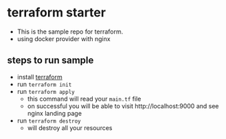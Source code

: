 # terraform starter

- This is the sample repo for terraform.
- using docker provider with nginx

## steps to run sample
- install [terraform](https://terraform.io)
- run `terraform init`
- run `terraform apply`
  - this command will read your `main.tf` file
  - on successful you will be able to visit http://localhost:9000 and see nginx landing page
- run `terraform destroy`
  - will destroy all your resources